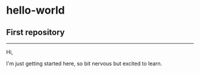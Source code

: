 # hello-world
First repository
-----------------
-----------------

Hi, 

I'm just getting started here, so bit nervous but excited to learn.

